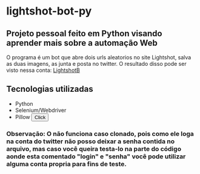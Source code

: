 # lightshot-bot-py
## Projeto pessoal feito em Python visando aprender mais sobre a automação Web
O programa é um bot que abre dois urls aleatorios no site Lightshot, salva as duas imagens, as junta e posta no twitter.
O resultado disso pode ser visto nessa conta: <a href="https://twitter.com/LightshotB">LightshotB</a>

## Tecnologias utilizadas
* Python
* Selenium/Webdriver
* Pillow
<button>Click</button>
### Observação: O não funciona caso clonado, pois como ele loga na conta do twitter não posso deixar a senha contida no arquivo, mas caso você queira testa-lo na parte do código aonde esta comentado "login" e "senha" você pode utilizar alguma conta propria para fins de teste.
